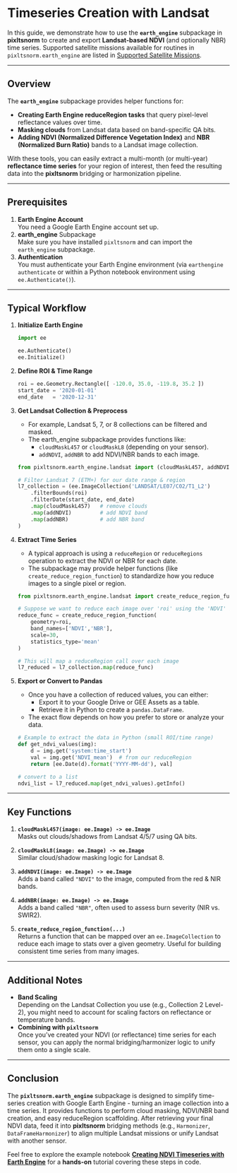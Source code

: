 # Timeseries Creation with Landsat

In this guide, we demonstrate how to use the **`earth_engine`** subpackage in **pixltsnorm** to create and export **Landsat-based NDVI** (and optionally NBR) time series. Supported satellite missions available for routines in `pixltsnorm.earth_engine` are listed in [Supported Satellite Missions](usage/earth-engine/supported-missions.md).

---

## Overview

The **`earth_engine`** subpackage provides helper functions for:

- **Creating Earth Engine reduceRegion tasks** that query pixel-level reflectance values over time.  
- **Masking clouds** from Landsat data based on band-specific QA bits.  
- **Adding NDVI (Normalized Difference Vegetation Index)** and **NBR (Normalized Burn Ratio)** bands to a Landsat image collection.  

With these tools, you can easily extract a multi-month (or multi-year) **reflectance time series** for your region of interest, then feed the resulting data into the **pixltsnorm** bridging or harmonization pipeline.

---

## Prerequisites

1. **Earth Engine Account**  
   You need a Google Earth Engine account set up.  
2. **earth_engine** Subpackage  
   Make sure you have installed `pixltsnorm` and can import the `earth_engine` subpackage.  
3. **Authentication**  
   You must authenticate your Earth Engine environment (via `earthengine authenticate` or within a Python notebook environment using `ee.Authenticate()`).

---

## Typical Workflow

1. **Initialize Earth Engine**  
   ```python
   import ee

   ee.Authenticate()
   ee.Initialize()
   ```

2. **Define ROI & Time Range**  
   ```python
   roi = ee.Geometry.Rectangle([ -120.0, 35.0, -119.8, 35.2 ])
   start_date = '2020-01-01'
   end_date   = '2020-12-31'
   ```

3. **Get Landsat Collection & Preprocess**  
   - For example, Landsat 5, 7, or 8 collections can be filtered and masked.  
   - The earth_engine subpackage provides functions like:
     - `cloudMaskL457` or `cloudMaskL8` (depending on your sensor).
     - `addNDVI`, `addNBR` to add NDVI/NBR bands to each image.  

   ```python
   from pixltsnorm.earth_engine.landsat import (cloudMaskL457, addNDVI, addNBR)

   # Filter Landsat 7 (ETM+) for our date range & region
   l7_collection = (ee.ImageCollection('LANDSAT/LE07/C02/T1_L2')
       .filterBounds(roi)
       .filterDate(start_date, end_date)
       .map(cloudMaskL457)   # remove clouds
       .map(addNDVI)         # add NDVI band
       .map(addNBR)          # add NBR band
   )
   ```

4. **Extract Time Series**  
   - A typical approach is using a `reduceRegion` or `reduceRegions` operation to extract the NDVI or NBR for each date.  
   - The subpackage may provide helper functions (like `create_reduce_region_function`) to standardize how you reduce images to a single pixel or region.  

   ```python
   from pixltsnorm.earth_engine.landsat import create_reduce_region_function

   # Suppose we want to reduce each image over 'roi' using the 'NDVI' band
   reduce_func = create_reduce_region_function(
       geometry=roi,
       band_names=['NDVI','NBR'],
       scale=30,
       statistics_type='mean'
   )

   # This will map a reduceRegion call over each image
   l7_reduced = l7_collection.map(reduce_func)
   ```

5. **Export or Convert to Pandas**  
   - Once you have a collection of reduced values, you can either:
     - Export it to your Google Drive or GEE Assets as a table.  
     - Retrieve it in Python to create a `pandas.DataFrame`.  
   - The exact flow depends on how you prefer to store or analyze your data.  

   ```python
   # Example to extract the data in Python (small ROI/time range)
   def get_ndvi_values(img):
       d = img.get('system:time_start')
       val = img.get('NDVI_mean')  # from our reduceRegion
       return [ee.Date(d).format('YYYY-MM-dd'), val]

   # convert to a list
   ndvi_list = l7_reduced.map(get_ndvi_values).getInfo()
   ```

---

## Key Functions

1. **`cloudMaskL457(image: ee.Image) -> ee.Image`**  
   Masks out clouds/shadows from Landsat 4/5/7 using QA bits.

2. **`cloudMaskL8(image: ee.Image) -> ee.Image`**  
   Similar cloud/shadow masking logic for Landsat 8.

3. **`addNDVI(image: ee.Image) -> ee.Image`**  
   Adds a band called `"NDVI"` to the image, computed from the red & NIR bands.

4. **`addNBR(image: ee.Image) -> ee.Image`**  
   Adds a band called `"NBR"`, often used to assess burn severity (NIR vs. SWIR2).

5. **`create_reduce_region_function(...)`**  
   Returns a function that can be mapped over an `ee.ImageCollection` to reduce each image to stats over a given geometry. Useful for building consistent time series from many images.

---

## Additional Notes

- **Band Scaling**  
  Depending on the Landsat Collection you use (e.g., Collection 2 Level-2), you might need to account for scaling factors on reflectance or temperature bands.  
- **Combining with `pixltsnorm`**  
  Once you’ve created your NDVI (or reflectance) time series for each sensor, you can apply the normal bridging/harmonizer logic to unify them onto a single scale.

---

## Conclusion

The **`pixltsnorm.earth_engine`** subpackage is designed to simplify time-series creation with Google Earth Engine - turning an image collection into a time series. It provides functions to perform cloud masking, NDVI/NBR band creation, and easy reduceRegion scaffolding. After retrieving your final NDVI data, feed it into **pixltsnorm** bridging methods (e.g., `Harmonizer`, `DataFrameHarmonizer`) to align multiple Landsat missions or unify Landsat with another sensor.

Feel free to explore the example notebook [**Creating NDVI Timeseries with Earth Engine**](../examples/create-ndvi-timeseries-with-earthengine.ipynb) for a **hands-on** tutorial covering these steps in code.
